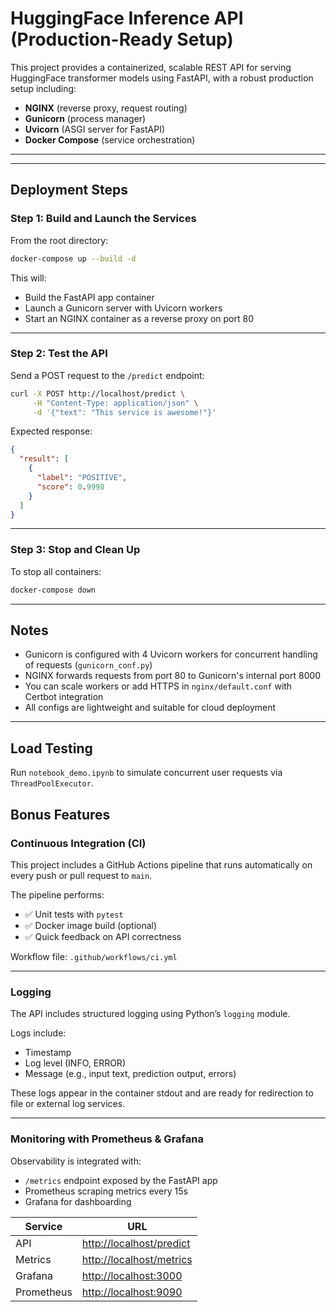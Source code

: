 # HuggingFace Inference API (Production-Ready Setup)

This project provides a containerized, scalable REST API for serving HuggingFace transformer models using FastAPI, with a robust production setup including:

- **NGINX** (reverse proxy, request routing)
- **Gunicorn** (process manager)
- **Uvicorn** (ASGI server for FastAPI)
- **Docker Compose** (service orchestration)

---




---

## Deployment Steps

### Step 1: Build and Launch the Services

From the root directory:

```bash
docker-compose up --build -d
```

This will:
- Build the FastAPI app container
- Launch a Gunicorn server with Uvicorn workers
- Start an NGINX container as a reverse proxy on port 80

---

### Step 2: Test the API

Send a POST request to the `/predict` endpoint:

```bash
curl -X POST http://localhost/predict \
     -H "Content-Type: application/json" \
     -d '{"text": "This service is awesome!"}'
```

Expected response:

```json
{
  "result": [
    {
      "label": "POSITIVE",
      "score": 0.9998
    }
  ]
}
```

---

### Step 3: Stop and Clean Up

To stop all containers:

```bash
docker-compose down
```

---

## Notes

- Gunicorn is configured with 4 Uvicorn workers for concurrent handling of requests (`gunicorn_conf.py`)
- NGINX forwards requests from port 80 to Gunicorn's internal port 8000
- You can scale workers or add HTTPS in `nginx/default.conf` with Certbot integration
- All configs are lightweight and suitable for cloud deployment

---

## Load Testing

Run `notebook_demo.ipynb` to simulate concurrent user requests via `ThreadPoolExecutor`.

## Bonus Features


### Continuous Integration (CI)

This project includes a GitHub Actions pipeline that runs automatically on every push or pull request to `main`.

The pipeline performs:

* ✅ Unit tests with `pytest`
* ✅ Docker image build (optional)
* ✅ Quick feedback on API correctness

Workflow file: `.github/workflows/ci.yml`

---

###  Logging

The API includes structured logging using Python’s `logging` module.

Logs include:

* Timestamp
* Log level (INFO, ERROR)
* Message (e.g., input text, prediction output, errors)

These logs appear in the container stdout and are ready for redirection to file or external log services.

---

###  Monitoring with Prometheus & Grafana

Observability is integrated with:

* `/metrics` endpoint exposed by the FastAPI app
* Prometheus scraping metrics every 15s
* Grafana for dashboarding

| Service    | URL                                                  |
| ---------- | ---------------------------------------------------- |
| API        | [http://localhost/predict](http://localhost/predict) |
| Metrics    | [http://localhost/metrics](http://localhost/metrics) |
| Grafana    | [http://localhost:3000](http://localhost:3000)       |
| Prometheus | [http://localhost:9090](http://localhost:9090)       |

